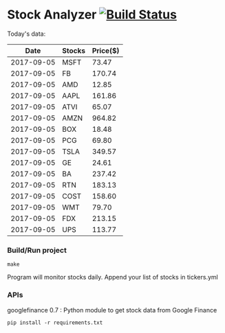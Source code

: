 # Stock Analyzer [![Build Status](https://travis-ci.org/ogoyal/StockAnalyzer.svg?branch=master)](https://travis-ci.org/ogoyal/StockAnalyzer)

Today's data:

| Date| Stocks| Price($) | 
| --- | --- | ---  | 
| 2017-09-05| MSFT| 73.47 | 
| 2017-09-05| FB| 170.74 | 
| 2017-09-05| AMD| 12.85 | 
| 2017-09-05| AAPL| 161.86 | 
| 2017-09-05| ATVI| 65.07 | 
| 2017-09-05| AMZN| 964.82 | 
| 2017-09-05| BOX| 18.48 | 
| 2017-09-05| PCG| 69.80 | 
| 2017-09-05| TSLA| 349.57 | 
| 2017-09-05| GE| 24.61 | 
| 2017-09-05| BA| 237.42 | 
| 2017-09-05| RTN| 183.13 | 
| 2017-09-05| COST| 158.60 | 
| 2017-09-05| WMT| 79.70 | 
| 2017-09-05| FDX| 213.15 | 
| 2017-09-05| UPS| 113.77 | 

### Build/Run project

```
make
```

Program will monitor stocks daily. Append your list of stocks in tickers.yml

### APIs
googlefinance 0.7 : Python module to get stock data from Google Finance

```
pip install -r requirements.txt
```

